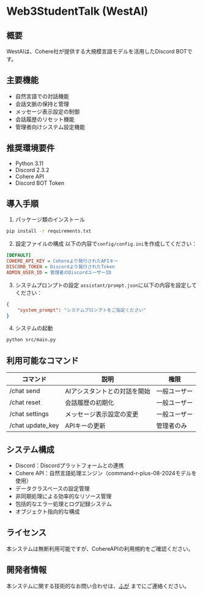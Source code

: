 # Web3StudentTalk (WestAI)

## 概要
WestAIは、Cohere社が提供する大規模言語モデルを活用したDiscord BOTです。

## 主要機能
- 自然言語での対話機能
- 会話文脈の保持と管理
- メッセージ表示設定の制御
- 会話履歴のリセット機能
- 管理者向けシステム設定機能

## 推奨環境要件
- Python 3.11
- Discord 2.3.2
- Cohere API
- Discord BOT Token

## 導入手順
1. パッケージ類のインストール
```bash
pip install -r requirements.txt
```

2. 設定ファイルの構成
以下の内容で`config/config.ini`を作成してください：
```ini
[DEFAULT]
COHERE_API_KEY = Cohereより発行されたAPIキー
DISCORD_TOKEN = Discordより発行されたToken
ADMIN_USER_ID = 管理者のDiscordユーザーID
```

3. システムプロンプトの設定
`assistant/prompt.json`に以下の内容を設定してください：
```json
{
    "system_prompt": "システムプロンプトをご指定ください"
}
```

4. システムの起動
```bash
python src/main.py
```

## 利用可能なコマンド
| コマンド | 説明 | 権限 |
|---------|------|------|
| /chat send | AIアシスタントとの対話を開始 | 一般ユーザー |
| /chat reset | 会話履歴の初期化 | 一般ユーザー |
| /chat settings | メッセージ表示設定の変更 | 一般ユーザー |
| /chat update_key | APIキーの更新 | 管理者のみ |

## システム構成
- Discord：Discordプラットフォームとの連携
- Cohere API：自然言語処理エンジン（command-r-plus-08-2024モデルを使用）
- データクラスベースの設定管理
- 非同期処理による効率的なリソース管理
- 包括的なエラー処理とログ記録システム
- オブジェクト指向的な構成

## ライセンス
本システムは無断利用可能ですが、CohereAPIの利用規約をご確認ください。

## 開発者情報
本システムに関する技術的なお問い合わせは、[ふが](https://x.com/fuga_135) までにご連絡ください。
